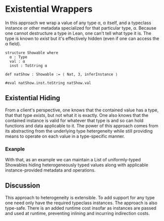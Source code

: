 # Existential Wrappers

In this approach we wrap a value of any type α, α itself,
and a typeclass instance or other metadata specialized for
that particular type, α. Because one cannot destructure a
type in Lean, one can't tell what type it is. The type is
known to *exist* but it's effectively hidden (even if one
can access the α field).

```lean
structure Showable where
  α : Type
  val : α
  inst : ToString α

def natShow : Showable := ⟨ Nat, 3, inferInstance ⟩

#eval natShow.inst.toString natShow.val
```

## Existential Hiding
From a client's perspective, one knows that the contained
value has a type, that that type *exists*, but not what it
is exactly. One also knows that the contained instance is
valid for whatever that type is and so can hold functions
and data applicable to it. The power of this approach comes
from its abstracting from the underlying type hetergeneity
while still providing means to operate on each value in a
type-specific manner.


### Exanple
With that, as an example we can maintain a List of
uniformly-typed Showables hiding heterogeneously typed
values along with applicable instance-provided metadata
and operations.


## Discussion

This approach to heterogeneity is extensible. To add support for any type
one need only have the required typeclass instances. The approach is also
type-safe. There is an added runtime cost insofar as instances are passed
and used at runtime, preventing inlining and incurring indirection costs.
